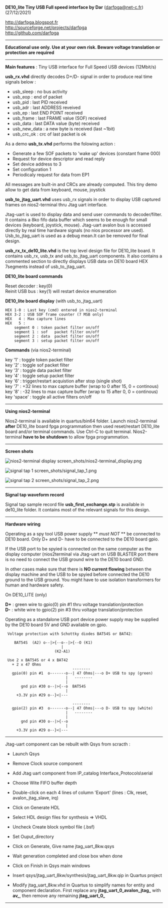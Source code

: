 **DE10_lite Tiny USB Full speed interface by Dar**  (darfpga@net-c.fr) (27/12/2021)

http://darfpga.blogspot.fr  
http://sourceforge.net/projects/darfpga  
http://github.com/darfpga  

---

**Educational use only.
Use at your own risk.
Beware voltage translation or protection are required**

---

**Main features** : Tiny USB interface for Full Speed USB devices (12Mbit/s)

**usb_rx.vhd** directly decodes D+/D- signal in order to produce real time signals below :

- usb_sleep    : no bus activity
- usb_eop      : end of packet
- usb_pid      : last PID received
- usb_adr      : last ADDRESS reveived
- usb_ep       : last END POINT received
- usb_frame    : last FRAME value (SOF) received
- usb_data     : last DATA value (byte) received
- usb_new_data : a new byte is received (last ~1bit)
- usb_crc_ok   : crc of last packet is ok

As a demo **usb_tx.vhd** performs the folowing action :

- Generate a few SOF packets to 'wake up' devices (constant frame 000)
- Request for device descriptor and read reply
- Set device address to 3
- Set configuration 1
- Periodicaly request for data from EP1

All messages are built-in and CRCs are already computed.
This tiny demo allow to get data from keyboard, mouse, joystick

**usb_to_jtag_uart.vhd** uses usb_rx signals in order to display USB captured frames
  on nios2-terminal thru Jtag uart interface.

Jtag-uart is used to display data and send user commands to decoder/filter.
It contains a 8ko fifo data buffer which seems to be enough for small devices (keyboard, joystick, mouse).
Jtag-uart avalon bus is accessed directly by real time hardware signals (no nios processor are used).
Usb_to_jtag_uart is used as a debug mean.It can be removed for final design.

**usb_rx_tx_de10_lite.vhd** is the top level design file for DE10_lite board.
It contains usb_rx, usb_tx and usb_to_jtag_uart components. It also contains a
commented section to directly displays USB data on DE10 board HEX 7segments instead of usb_to_jtag_uart.

**DE10_lite board commands**

Reset decoder  : key(0)  
Reinit USB bus : key(1) will restart device enumeration

**DE10_lite board display** (with usb_to_jtag_uart)

    HEX 1-0 : Last key (cmd) entered in nios2-terminal  
    HEX 3-2 : USB SOF frame counter (7 MSB only)  
    HEX   4 : Max capture lines  
    HEX   5 :  
        segment 0 : token packet filter on/off  
        segment 1 : sof   packet filter on/off  
        segment 2 : data  packet filter on/off  
        segment 3 : setup packet filter on/off  

**Commands** (via nios2-terminal)

key '1' : toggle token packet filter  
key '2' : toggle sof   packet filter  
key '3' : toggle data  packet filter  
key '4' : toggle setup packet filter  
key '6' : trigger/restart acquistion after stop (single shot)  
key '7' : +32 lines to max capture buffer (wrap to 0 after 15, 0 = continous)  
key '8' : -32 lines to max capture buffer (wrap to 15 after 0, 0 = continous)  
key 'space' : toggle all active filters on/off  

---

**Using nios2-terminal**

Nios2-terminal is available in quartus/bin64 folder. Launch nios2-terminal **after** DE10_lite board
fpga programmation then used reset/restart DE10_lite board and/or terminal commands. Use Ctrl-C to quit
terminal. Nios2-terminal **have to be shutdown** to allow fpga programmation.

---

**Screen shots**

![nios2-terminal display](/screen_shots/nios2-terminal_display.png)
 screen_shots/nios2-terminal_display.png

![signal tap 1](/screen_shots/signal_tap_1.png)
 screen_shots/signal_tap_1.png

![signal tap 2](/screen_shots/signal_tap_2.png)
 screen_shots/signal_tap_2.png

---

**Signal tap waveform record**
 
Signal tap sample record file **usb_first_exchange.stp** is available in de10_lite folder. It contains
most of the relevant signals for this design.
 

---

**Hardware wiring**

Operating as a spy tool USB power supply ** *must NOT* ** be connected to DE10 board.
Only D+ and D- have to be connected to the DE10 board gpio.

If the USB port to be spyied is connected on the same computer as the display
computer (nios2terminal via Jtag-uart on USB BLASTER port there is no need
to connect the USB ground wire to the DE10 board GND.

In other cases make sure that there is **NO current flowing** between the display 
machine and the USB to be spyied before connected the DE10 ground to the USB
ground. You might have to use isolation transformers for human and hardware
safety.

On DE10_LITE (only)

 **D+** : green wire to gpio(0) pin #1 thru voltage translation/protection  
 **D-** : white wire to gpio(2) pin #3 thru voltage translation/protection  

Operating as a standalone USB port device power supply may be supplied by
the DE10 board 5V and GND available on gpio.

```
 Voltage protection with Schottky diodes BAT54S or BAT42:

    BAT54S  (A2) o--|>{--o--|>{--O (K1)
                         |
                      (K2-A1)

 Use 2 x BAT54S or 4 x BAT42
   + 2 x 47 Ohms
                              --------
   gpio(0) pin #1  o-------o--| 47 Ohms|---o D+ USB to spy (green)
                           |   --------
                           |
       gnd pin #30 o--|>{--o  BAT54S
                           |
     +3.3V pin #29 o--}<|---

                              --------
   gpio(2) pin #3  o-------o--| 47 Ohms|---o D- USB to spy (white)
                           |   --------
                           |
       gnd pin #30 o--|>{--o
                           |
     +3.3V pin #29 o--}<|---
```
---
Jtag-uart component can be rebuilt with Qsys from scracth :

- Launch Qsys
- Remove Clock source component
- Add Jtag uart component from IP_catalog Interface_Protocols\serial
- Choose Wite FIFO buffer depth
- Double-click on each 4 lines of column 'Export' (lines : Clk, reset, 
  avalon_jtag_slave, irq)
- Click on Generate HDL
- Select HDL design files for synthesis => VHDL
- Uncheck Create block symbol file (.bsf)
- Set Ouput_directory
- Click on Generate, Give name jtag_uart_8kw.qsys
- Wait generation completed and close box when done
- Click on Finish in Qsys main windows

- Insert qsys/jtag_uart_8kw/synthesis/jtag_uart_8kw.qip in Quartus project

- Modify jtag_uart_8kw.vhd in Quartus to simplify names for entity and component declaration.
First replace any **jtag_uart_0_avalon_jtag_** with **av_**,
then remove any remaining **jtag_uart_0_**

---